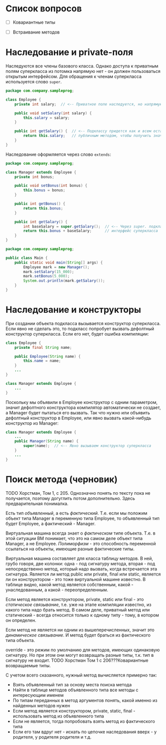 # Список вопросов

- [ ] Ковариантные типы
- [ ] Встраивание методов



# Наследование и private-поля

Наследуются все члены базового класса. Однако доступа к приватным полям суперкласса из потомка напрямую нет - он должен пользоваться открытым интерфейсом. Для обращения к членам суперкласса используется слово `super`.

```java
package com.company.sampleprog;

class Employee {
    private int salary;  // <-- Приватное поле наследуется, но напрямую недоступно подклассу

    public void setSalary(int salary) {
        this.salary = salary;
    }

    public int getSalary() {  // <-- Подклассу придется как и всем остальным пользоваться
        return this.salary;   // публичным методом, чтобы получить значение зарплаты
    } 
}
```

Наследование оформляется через слово `extends`:

```java
package com.company.sampleprog;

class Manager extends Employee {
    private int bonus;

    public void setBonus(int bonus) {
        this.bonus = bonus;
    }

    public int getBonus() {
        return this.bonus;
    }

    public int getSalary() {
        int baseSalary = super.getSalary();  // <-- Через super. подкласс может вызвать публичный
        return this.bonus + baseSalary;      // интерфейс суперкласса
    }
}
```

```java
package com.company.sampleprog;

public class Main {
    public static void main(String[] args) {
        Employee mark = new Manager();
        mark.setSalary(15_000);
        mark.setBonus(5_000);
        System.out.println(mark.getSalary());
    }
}
```

# Наследование и конструкторы

При создании объекта подкласса вызывается конструктор суперкласса. Если явно не сделать это, то подкласс попробует вызвать дефолтный конструктор суперкласса. Если его нет, будет ошибка компиляции:

```java
class Employee {
    private final String name;

    public Employee(String name) {
        this.name = name;
    }
    ...
}

class Manager extends Employee {
    ...
}
```

Поскольку мы объявили в Employee конструктор с одним параметром, значит дефолтного конструктора компилятор автоматически не создает, а Manager будет пытаться его вызвать. Так что нужно или объявить дефолтный конструктор в Employee, или явно вызвать какой-нибудь конструктор из Manager:

```java
class Manager extends Employee {
    ...
    public Manager(String name) {
        super(name);  // <-- Явно вызываем конструктор суперкласса
    }
    ...
}
```

# Поиск метода (черновик)

TODO Хорстман, Том 1, с 205. Однозначно понять по тексту пока не получается, поэтому догуглить потом дополнительно. Здесь предварительная понималка.

Есть тип *объявленный*, а есть *фактический*. Т.е. если мы положим объект типа Manager в переменную типа Employee, то объявленный тип будет Employee, а фактический - Manager.

Виртуальная машина всегда знает о *фактическом* типе объекта. Т.е. в этой ситуации ВМ понимает, что это на самом деле объект типа Manager, а не Employee. *Полиморфизм* - это способность переменной ссылаться на объекты, имеющие разные фактические типы.

Виртуальная машина составляет для класса таблицу методов. В ней, грубо говоря, две колонки: одна - под сигнатуру метода, вторая - под непосредственно метод, который надо вызвать, когда встречается эта сигнатура. Является ли метод public или private, final или static, является ли он конструктором - это тоже виртуальной машине известно. В таблице видно, какой метод является собственным, какой - унаследованным, а какой - переопределенным.

Если метод является конструктором, private, static или final - это *статическое связывание*, т.е. уже на этапе компиляции известно, из какого типа надо брать метод. В самом деле, приватный метод или статический - всегда относится только к одному типу - тому, в котором он определен.

Если метод не является ни одним из вышеперечисленных, значит это *динамическое связывание*. И метод будет браться из фактического типа объекта.

override - это режим по умолчанию для методов, имеющих одинаковую сигнатуру. Но при этом они могут возвращать разные типы, т.к. тип в сигнатуру не входит. TODO Хорстман Том 1 с 206???Ковариантные возвращаемые типы.

С учетом всего сказанного, нужный метод вычисляется примерно так:

* Взять объявленный тип за основу места поиска метода
* Найти в таблице методов объявленного типа все методы с интересующим именем
* По типам переданных в метод аргументов понять, какой именно из найденных методов нужен
* Если метод является конструктором, private, static, final - использовать метод из объявленного типа
* Если не является, тогда попробовать взять метод из фактического типа
* Если его там вдруг нет - искать по цепочке наследования вверх - у родителя, у родителя родителя и т.д.